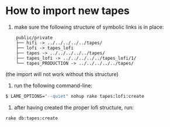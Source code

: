 # How to import new tapes

1. make sure the following structure of symbolic links is in place:
```
    public/private
    ├── hifi -> ../../../../../tapes/
    ├── lofi -> tapes_lofi
    ├── tapes -> ../../../../../tapes/
    ├── tapes_lofi -> ../../../../../tapes_lofi/1/
    └── tapes_PRODUCTION -> ../../../../../tapes/
```
   (the import will not work without this structure)
1. run the following command-line:
```bash
$ LAME_OPTIONS="--quiet" nohup rake tapes:lofi:create
```
1. after having created the proper lofi structure, run:
```bash
rake db:tapes:create
```
